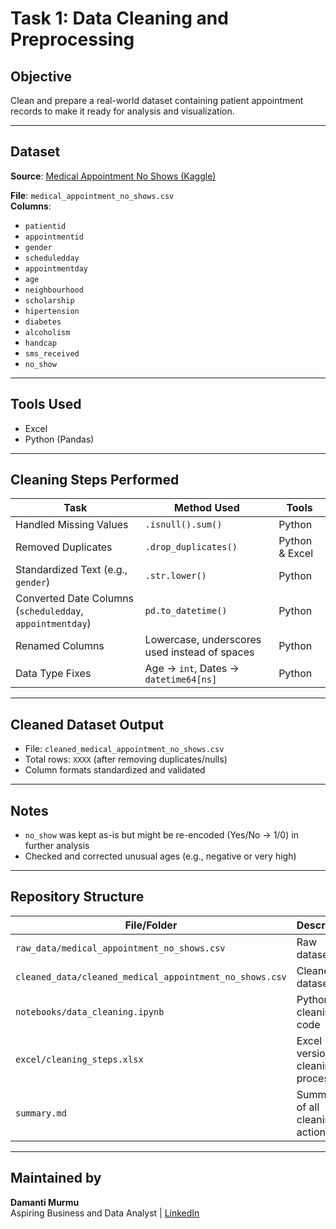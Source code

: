 # Task 1: Data Cleaning and Preprocessing

## Objective
Clean and prepare a real-world dataset containing patient appointment records to make it ready for analysis and visualization.

---

## Dataset
**Source**: [Medical Appointment No Shows (Kaggle)](https://www.kaggle.com/datasets/joniarroba/noshowappointments)

**File**: `medical_appointment_no_shows.csv`  
**Columns**:
- `patientid`
- `appointmentid`
- `gender`
- `scheduledday`
- `appointmentday`
- `age`
- `neighbourhood`
- `scholarship`
- `hipertension`
- `diabetes`
- `alcoholism`
- `handcap`
- `sms_received`
- `no_show`

---

## Tools Used
- Excel
- Python (Pandas)

---

## Cleaning Steps Performed

| Task | Method Used | Tools |
|------|-------------|-------|
| Handled Missing Values | `.isnull().sum()` | Python |
| Removed Duplicates | `.drop_duplicates()` | Python & Excel |
| Standardized Text (e.g., `gender`) | `.str.lower()` | Python |
| Converted Date Columns (`scheduledday`, `appointmentday`) | `pd.to_datetime()` | Python |
| Renamed Columns | Lowercase, underscores used instead of spaces | Python |
| Data Type Fixes | Age → `int`, Dates → `datetime64[ns]` | Python |

---

## Cleaned Dataset Output
- File: `cleaned_medical_appointment_no_shows.csv`
- Total rows: `XXXX` (after removing duplicates/nulls)
- Column formats standardized and validated

---

## Notes
- `no_show` was kept as-is but might be re-encoded (Yes/No → 1/0) in further analysis
- Checked and corrected unusual ages (e.g., negative or very high)

---

## Repository Structure

| File/Folder | Description |
|-------------|-------------|
| `raw_data/medical_appointment_no_shows.csv` | Raw dataset |
| `cleaned_data/cleaned_medical_appointment_no_shows.csv` | Cleaned dataset |
| `notebooks/data_cleaning.ipynb` | Python cleaning code |
| `excel/cleaning_steps.xlsx` | Excel version of cleaning process |
| `summary.md` | Summary of all cleaning actions |

---

## Maintained by
**Damanti Murmu**  
Aspiring Business and Data Analyst |
[LinkedIn](https://www.linkedin.com/in/damantimurmu/)
